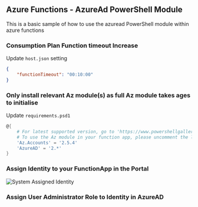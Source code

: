 ## Azure Functions - AzureAd PowerShell Module
This is a basic sample of how to use the azuread PowerShell module within azure functions

### Consumption Plan Function timeout Increase

Update `host.json` setting
```json
{
    "functionTimeout": "00:10:00"
}
```

### Only install relevant Az module(s) as full Az module takes ages to initialise

Update `requirements.psd1`

```powershell
@{
    # For latest supported version, go to 'https://www.powershellgallery.com/packages/Az'. 
    # To use the Az module in your function app, please uncomment the line below.
    'Az.Accounts' = '2.5.4'
    'AzureAD' = '2.*'
}
```

### Assign Identity to your FunctionApp in the Portal
![System Assigned Identity](https://user-images.githubusercontent.com/24279339/140054297-68a22179-259e-4445-b5dc-1c37dc380ba1.png)

### Assign User Administrator Role to Identity in AzureAD
